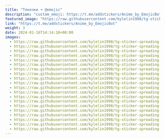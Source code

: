 ```yaml
---
title: "Тяночки ➜ @emojic"
description: "custom_emoji: https://t.me/addstickers/Anime_by_EmojicBot"
featured_image: "https://raw.githubusercontent.com/kylelin1998/tg-sticker-spreading-worldwide-images/main/img/2902c29e-06f4-4a15-8a37-5e56991dbf5a.jpg"
link: "https://t.me/addstickers/Anime_by_EmojicBot"
weight: 3
date: 2024-01-16T14:14:18+08:00
images:
  - https://raw.githubusercontent.com/kylelin1998/tg-sticker-spreading-worldwide-images/main/img/2902c29e-06f4-4a15-8a37-5e56991dbf5a.jpg
  - https://raw.githubusercontent.com/kylelin1998/tg-sticker-spreading-worldwide-images/main/img/49b19e5a-d9ae-474e-80e7-bcc35ca71f04.jpg
  - https://raw.githubusercontent.com/kylelin1998/tg-sticker-spreading-worldwide-images/main/img/51d72a54-a446-4be8-8cde-b9a7000a59ba.jpg
  - https://raw.githubusercontent.com/kylelin1998/tg-sticker-spreading-worldwide-images/main/img/91881d14-e452-4cb7-bd44-2caf00ea8a8b.jpg
  - https://raw.githubusercontent.com/kylelin1998/tg-sticker-spreading-worldwide-images/main/img/7606d907-b1ed-4ef0-a3e9-7d081449bb97.jpg
  - https://raw.githubusercontent.com/kylelin1998/tg-sticker-spreading-worldwide-images/main/img/aba1bb1a-3eb3-4f9f-a5c8-c021772a509c.jpg
  - https://raw.githubusercontent.com/kylelin1998/tg-sticker-spreading-worldwide-images/main/img/d3bc7d85-d0be-489d-a3b2-99608dd676c1.jpg
  - https://raw.githubusercontent.com/kylelin1998/tg-sticker-spreading-worldwide-images/main/img/7fa27647-e9be-46c3-9ed7-0181a9ada25f.jpg
  - https://raw.githubusercontent.com/kylelin1998/tg-sticker-spreading-worldwide-images/main/img/27d9146a-e884-41c6-a28c-1915b51217f9.jpg
  - https://raw.githubusercontent.com/kylelin1998/tg-sticker-spreading-worldwide-images/main/img/e4c900e3-3ba7-4295-baec-d7f911e3bacf.jpg
  - https://raw.githubusercontent.com/kylelin1998/tg-sticker-spreading-worldwide-images/main/img/20cf8e0c-d918-45ad-abdc-6ce3b1da58de.jpg
  - https://raw.githubusercontent.com/kylelin1998/tg-sticker-spreading-worldwide-images/main/img/a25e2e43-a331-4229-9b05-4cbe52439702.jpg
  - https://raw.githubusercontent.com/kylelin1998/tg-sticker-spreading-worldwide-images/main/img/8ba9dd7a-1d4c-4f40-90ee-02c7c9739268.jpg
  - https://raw.githubusercontent.com/kylelin1998/tg-sticker-spreading-worldwide-images/main/img/d544785f-4cfc-43dd-940c-bb4277b95145.jpg
  - https://raw.githubusercontent.com/kylelin1998/tg-sticker-spreading-worldwide-images/main/img/550a30d6-23ad-4d66-968e-a9e89d8ff784.jpg
  - https://raw.githubusercontent.com/kylelin1998/tg-sticker-spreading-worldwide-images/main/img/72f6c87c-783f-442b-b9e4-f80336142811.jpg
  - https://raw.githubusercontent.com/kylelin1998/tg-sticker-spreading-worldwide-images/main/img/7a9b62fe-1ba2-4df4-b97e-2761da2bc481.jpg
  - https://raw.githubusercontent.com/kylelin1998/tg-sticker-spreading-worldwide-images/main/img/3f434700-e5bb-4f77-818c-83aa97aa2aba.jpg
  - https://raw.githubusercontent.com/kylelin1998/tg-sticker-spreading-worldwide-images/main/img/dbc83d73-8426-4490-b9da-aa27af06457c.jpg
  - https://raw.githubusercontent.com/kylelin1998/tg-sticker-spreading-worldwide-images/main/img/b7839aaf-7490-4212-b18a-cdec563fbe89.jpg
---
```

